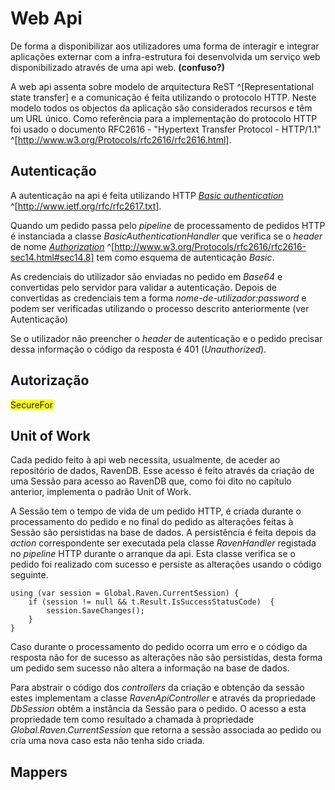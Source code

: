 Web Api 
=

De forma a disponibilizar aos utilizadores uma forma de interagir e integrar aplicações externar com a infra-estrutura foi desenvolvida um serviço web disponibilizado através de uma api web. **(confuso?)**

A web api assenta sobre modelo de arquitectura ReST ^[Representational state transfer] e a comunicação é feita utilizando o protocolo HTTP. 
Neste modelo todos os objectos da aplicação são considerados recursos e têm um URL único. 
Como referência para a implementação do protocolo HTTP foi usado o documento RFC2616 - "Hypertext Transfer Protocol - HTTP/1.1" ^[http://www.w3.org/Protocols/rfc2616/rfc2616.html].

Autenticação 
-

A autenticação na api é feita utilizando HTTP *[Basic authentication](#basic)* ^[http://www.ietf.org/rfc/rfc2617.txt]. 

Quando um pedido passa pelo *pipeline* de processamento de pedidos HTTP é instanciada a classe *BasicAuthenticationHandler* que verifica se o *header* de nome *[Authorization](#http)* ^[http://www.w3.org/Protocols/rfc2616/rfc2616-sec14.html#sec14.8] tem como esquema de autenticação *Basic*.

As credenciais do utilizador são enviadas no pedido em *Base64* e convertidas pelo servidor para validar a autenticação. Depois de convertidas as credenciais tem a forma *nome-de-utilizador:password* e podem ser verificadas utilizando o processo descrito anteriormente (ver Autenticação)

Se o utilizador não preencher o *header* de autenticação e o pedido precisar dessa informação o código da resposta é 401 (*Unauthorized*).

Autorização
-

<span style="background-color: yellow">SecureFor</span>

Unit of Work
-

Cada pedido feito à api web necessita, usualmente, de aceder ao repositório de dados, RavenDB. Esse acesso é feito através da criação de uma Sessão para acesso ao RavenDB que, como foi dito no capítulo anterior, implementa o padrão Unit of Work.

A Sessão tem o tempo de vida de um pedido HTTP, é criada durante o processamento do pedido e no final do pedido as alterações feitas à Sessão são persistidas na base de dados.
A persistência é feita depois da *action* correspondente ser executada pela classe *RavenHandler* registada no *pipeline* HTTP durante o arranque da api. Esta classe verifica se o pedido foi realizado com sucesso e persiste as alterações usando o código seguinte.

````
using (var session = Global.Raven.CurrentSession) {  
    if (session != null && t.Result.IsSuccessStatusCode)  {  
        session.SaveChanges();  
    }  
}  
````

Caso durante o processamento do pedido ocorra um erro e o código da resposta não for de sucesso as alterações não são persistidas, desta forma um pedido sem sucesso não altera a informação na base de dados.

Para abstrair o código dos *controllers* da criação e obtenção da sessão estes implementam a classe *RavenApiController* e através da propriedade *DbSession* obtêm a instância da Sessão para o pedido. O acesso a esta propriedade tem como resultado a chamada à propriedade *Global.Raven.CurrentSession* que retorna a sessão associada ao pedido ou cria uma nova caso esta não tenha sido criada.

Mappers
-